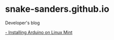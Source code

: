 # snake-sanders.github.io
Developer's blog

[- Installing Arduino on Linux Mint](/blog/2022-01-09-installing-arduino-on-linux-mint/notes.md)